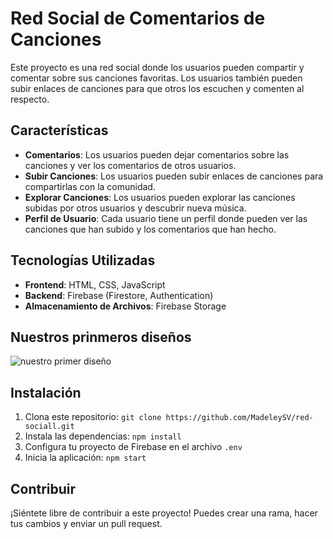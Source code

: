 # Red Social de Comentarios de Canciones

Este proyecto es una red social donde los usuarios pueden compartir y comentar sobre sus canciones favoritas. Los usuarios también pueden subir enlaces de canciones para que otros los escuchen y comenten al respecto.

## Características

- **Comentarios**: Los usuarios pueden dejar comentarios sobre las canciones y ver los comentarios de otros usuarios.
- **Subir Canciones**: Los usuarios pueden subir enlaces de canciones para compartirlas con la comunidad.
- **Explorar Canciones**: Los usuarios pueden explorar las canciones subidas por otros usuarios y descubrir nueva música.
- **Perfil de Usuario**: Cada usuario tiene un perfil donde pueden ver las canciones que han subido y los comentarios que han hecho.

## Tecnologías Utilizadas

- **Frontend**: HTML, CSS, JavaScript
- **Backend**: Firebase (Firestore, Authentication)
- **Almacenamiento de Archivos**: Firebase Storage


## Nuestros prinmeros diseños

![nuestro primer diseño](<D:\redsociall\assets\img\plantilla2.jpg>)

## Instalación

1. Clona este repositorio: `git clone https://github.com/MadeleySV/red-sociall.git`
2. Instala las dependencias: `npm install`
3. Configura tu proyecto de Firebase en el archivo `.env`
4. Inicia la aplicación: `npm start`


## Contribuir

¡Siéntete libre de contribuir a este proyecto! Puedes crear una rama, hacer tus cambios y enviar un pull request.

